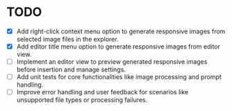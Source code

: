 # TODO

- [x] Add right-click context menu option to generate responsive images from selected image files in the explorer.
- [x] Add editor title menu option to generate responsive images from editor view.
- [ ] Implement an editor view to preview generated responsive images before insertion and manage settings.
- [ ] Add unit tests for core functionalities like image processing and prompt handling.
- [ ] Improve error handling and user feedback for scenarios like unsupported file types or processing failures.
